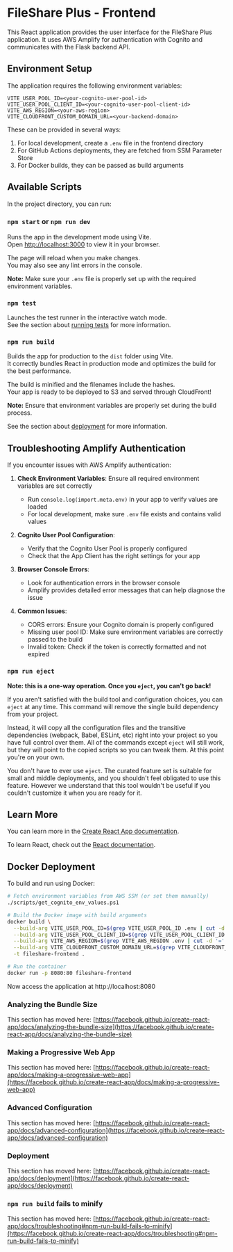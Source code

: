 # FileShare Plus - Frontend

This React application provides the user interface for the FileShare Plus application. It uses AWS Amplify for authentication with Cognito and communicates with the Flask backend API.

## Environment Setup

The application requires the following environment variables:

```
VITE_USER_POOL_ID=<your-cognito-user-pool-id>
VITE_USER_POOL_CLIENT_ID=<your-cognito-user-pool-client-id>
VITE_AWS_REGION=<your-aws-region>
VITE_CLOUDFRONT_CUSTOM_DOMAIN_URL=<your-backend-domain>
```

These can be provided in several ways:

1. For local development, create a `.env` file in the frontend directory
2. For GitHub Actions deployments, they are fetched from SSM Parameter Store
3. For Docker builds, they can be passed as build arguments

## Available Scripts

In the project directory, you can run:

### `npm start` or `npm run dev`

Runs the app in the development mode using Vite.\
Open [http://localhost:3000](http://localhost:3000) to view it in your browser.

The page will reload when you make changes.\
You may also see any lint errors in the console.

**Note:** Make sure your `.env` file is properly set up with the required environment variables.

### `npm test`

Launches the test runner in the interactive watch mode.\
See the section about [running tests](https://facebook.github.io/create-react-app/docs/running-tests) for more information.

### `npm run build`

Builds the app for production to the `dist` folder using Vite.\
It correctly bundles React in production mode and optimizes the build for the best performance.

The build is minified and the filenames include the hashes.\
Your app is ready to be deployed to S3 and served through CloudFront!

**Note:** Ensure that environment variables are properly set during the build process.

See the section about [deployment](https://facebook.github.io/create-react-app/docs/deployment) for more information.

## Troubleshooting Amplify Authentication

If you encounter issues with AWS Amplify authentication:

1. **Check Environment Variables**: Ensure all required environment variables are set correctly
   - Run `console.log(import.meta.env)` in your app to verify values are loaded
   - For local development, make sure `.env` file exists and contains valid values

2. **Cognito User Pool Configuration**:
   - Verify that the Cognito User Pool is properly configured
   - Check that the App Client has the right settings for your app

3. **Browser Console Errors**:
   - Look for authentication errors in the browser console
   - Amplify provides detailed error messages that can help diagnose the issue

4. **Common Issues**:
   - CORS errors: Ensure your Cognito domain is properly configured
   - Missing user pool ID: Make sure environment variables are correctly passed to the build
   - Invalid token: Check if the token is correctly formatted and not expired

### `npm run eject`

**Note: this is a one-way operation. Once you `eject`, you can't go back!**

If you aren't satisfied with the build tool and configuration choices, you can `eject` at any time. This command will remove the single build dependency from your project.

Instead, it will copy all the configuration files and the transitive dependencies (webpack, Babel, ESLint, etc) right into your project so you have full control over them. All of the commands except `eject` will still work, but they will point to the copied scripts so you can tweak them. At this point you're on your own.

You don't have to ever use `eject`. The curated feature set is suitable for small and middle deployments, and you shouldn't feel obligated to use this feature. However we understand that this tool wouldn't be useful if you couldn't customize it when you are ready for it.

## Learn More

You can learn more in the [Create React App documentation](https://facebook.github.io/create-react-app/docs/getting-started).

To learn React, check out the [React documentation](https://reactjs.org/).

## Docker Deployment

To build and run using Docker:

```bash
# Fetch environment variables from AWS SSM (or set them manually)
./scripts/get_cognito_env_values.ps1

# Build the Docker image with build arguments
docker build \
  --build-arg VITE_USER_POOL_ID=$(grep VITE_USER_POOL_ID .env | cut -d '=' -f2) \
  --build-arg VITE_USER_POOL_CLIENT_ID=$(grep VITE_USER_POOL_CLIENT_ID .env | cut -d '=' -f2) \
  --build-arg VITE_AWS_REGION=$(grep VITE_AWS_REGION .env | cut -d '=' -f2) \
  --build-arg VITE_CLOUDFRONT_CUSTOM_DOMAIN_URL=$(grep VITE_CLOUDFRONT_CUSTOM_DOMAIN_URL .env | cut -d '=' -f2) \
  -t fileshare-frontend .

# Run the container
docker run -p 8080:80 fileshare-frontend
```

Now access the application at http://localhost:8080

### Analyzing the Bundle Size

This section has moved here: [https://facebook.github.io/create-react-app/docs/analyzing-the-bundle-size](https://facebook.github.io/create-react-app/docs/analyzing-the-bundle-size)

### Making a Progressive Web App

This section has moved here: [https://facebook.github.io/create-react-app/docs/making-a-progressive-web-app](https://facebook.github.io/create-react-app/docs/making-a-progressive-web-app)

### Advanced Configuration

This section has moved here: [https://facebook.github.io/create-react-app/docs/advanced-configuration](https://facebook.github.io/create-react-app/docs/advanced-configuration)

### Deployment

This section has moved here: [https://facebook.github.io/create-react-app/docs/deployment](https://facebook.github.io/create-react-app/docs/deployment)

### `npm run build` fails to minify

This section has moved here: [https://facebook.github.io/create-react-app/docs/troubleshooting#npm-run-build-fails-to-minify](https://facebook.github.io/create-react-app/docs/troubleshooting#npm-run-build-fails-to-minify)
